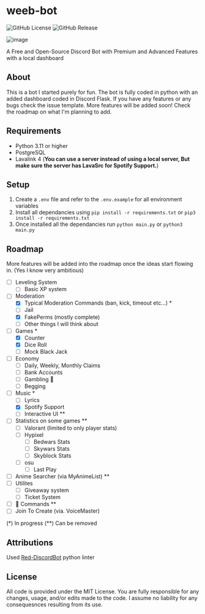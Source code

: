 # weeb-bot

![GitHub License](https://img.shields.io/github/license/Potato-js/weeb-bot)
![GitHub Release](https://img.shields.io/github/v/release/Potato-js/weeb-bot)
  
![image](assets/static.png)

A Free and Open-Source Discord Bot with Premium and Advanced Features with a local dashboard

## About

This is a bot I started purely for fun. The bot is fully coded in python with an added dashboard coded in Discord Flask. If you have any features or any bugs check the issue template. More features will be added soon! Check the roadmap on what I'm planning to add.

## Requirements

- Python 3.11 or higher
- PostgreSQL
- Lavalink 4 (**You can use a server instead of using a local server, But make sure the server has LavaSrc for Spotify Support.**)

## Setup

1. Create a `.env` file and refer to the `.env.example` for all environment variables
2. Install all dependancies using `pip install -r requirements.txt` or `pip3 install -r requirements.txt`
3. Once installed all the dependancies run `python main.py` or `python3 main.py`

## Roadmap

More features will be added into the roadmap once the ideas start flowing in. (Yes I know very ambitious)

- [ ] Leveling System
  - [ ] Basic XP system
- [ ] Moderation
  - [x] Typical Moderation Commands (ban, kick, timeout etc...) *
  - [ ] Jail
  - [x] FakePerms (mostly complete)
  - [ ] Other things I will think about
- [ ] Games *
  - [x] Counter
  - [x] Dice Roll
  - [ ] Mock Black Jack
- [ ] Economy
  - [ ] Daily, Weekly, Monthly Claims
  - [ ] Bank Accounts
  - [ ] Gambling 🎰
  - [ ] Begging
- [ ] Music *
  - [ ] Lyrics
  - [x] Spotify Support
  - [ ] Interactive UI **
- [ ] Statistics on some games **
  - [ ] Valorant (limited to only player stats)
  - [ ] Hypixel
    - [ ] Bedwars Stats
    - [ ] Skywars Stats
    - [ ] Skyblock Stats
  - [ ] osu
    - [ ] Last Play
- [ ] Anime Searcher (via MyAnimeList) **
- [ ] Utilites
  - [ ] Giveaway system
  - [ ] Ticket System
- [ ] 🔞 Commands **
- [ ] Join To Create (via. VoiceMaster)

(*) In progress
(**) Can be removed

## Attributions

Used [Red-DiscordBot](https://github.com/Cog-Creators/Red-DiscordBot/blob/V3/develop/.github/workflows/lint_python.yaml) python linter

## License

All code is provided under the MIT License. You are fully responsible for any changes, usage, and/or edits made to the code. I assume no liability for any consequesnces resulting from its use.
